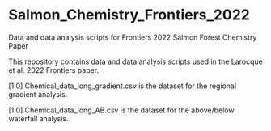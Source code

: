 # Salmon_Chemistry_Frontiers_2022
Data and data analysis scripts for Frontiers 2022 Salmon Forest Chemistry Paper

This repository contains data and data analysis scripts used in the Larocque et al. 2022 Frontiers paper.

[1.0] Chemical_data_long_gradient.csv is the dataset for the regional gradient analysis.

[1.0] Chemical_data_long_AB.csv is the dataset for the above/below waterfall analysis.

